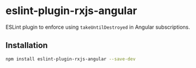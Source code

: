 # eslint-plugin-rxjs-angular

ESLint plugin to enforce using `takeUntilDestroyed` in Angular subscriptions.

## Installation

```bash
npm install eslint-plugin-rxjs-angular --save-dev